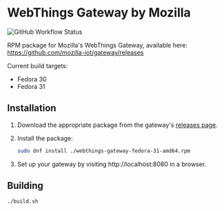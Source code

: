 # WebThings Gateway by Mozilla

![GitHub Workflow Status](https://img.shields.io/github/workflow/status/mozilla-iot/gateway-rpm/Build)

RPM package for Mozilla's WebThings Gateway, available here: https://github.com/mozilla-iot/gateway/releases

Current build targets:
* Fedora 30
* Fedora 31

## Installation

1. Download the appropriate package from the gateway's [releases page](https://github.com/mozilla-iot/gateway/releases).
2. Install the package:

    ```sh
    sudo dnf install ./webthings-gateway-fedora-31-amd64.rpm
    ```

3. Set up your gateway by visiting http://localhost:8080 in a browser.

## Building

```sh
./build.sh
```
